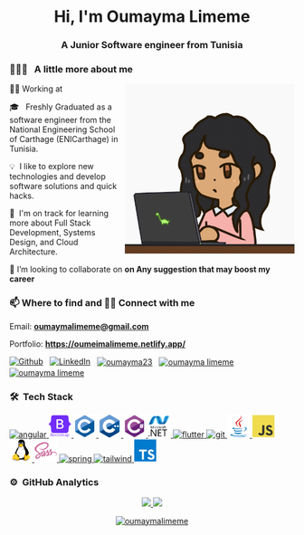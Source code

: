<h1 align="center">Hi, I'm Oumayma Limeme</h1>
<h3 align="center">A Junior Software engineer from Tunisia</h3>

### 👨🏻‍💻 &nbsp; A little more about me


<img align="right" alt="Coding" width="300" src="https://github.com/OumaymaLimeme/OumaymaLimeme/blob/main/oumayma.gif">

👨‍💻 Working at 
 
🎓 &nbsp; Freshly Graduated as a software engineer from the National Engineering School of Carthage (ENICarthage) in Tunisia.

💡 &nbsp;I like to explore new technologies and develop software solutions and quick hacks.

🔭 &nbsp;I'm on track for learning more about Full Stack Development, Systems Design, and Cloud Architecture.

👯 I’m looking to collaborate on **on Any suggestion that may boost my career**

### 📫 Where to find and 🤝🏻 Connect with me

Email: **oumaymalimeme@gmail.com**

Portfolio: **https://oumeimalimeme.netlify.app/**

<p align="left">
 <a href="https://github.com/OumaymaLimeme" target="_blank"><img alt="Github" src="https://img.shields.io/badge/GitHub-%2312100E.svg?&style=for-the-badge&logo=Github&logoColor=white" /></a> &nbsp;
  <a href="https://www.linkedin.com/in/oumaymalimeme/" target="_blank"><img alt="LinkedIn" src="https://img.shields.io/badge/linkedin-%230077B5.svg?&style=for-the-badge&logo=linkedin&logoColor=white" /></a> &nbsp;
<a href="https://codeforces.com/profile/Oumayma23" target="blank"><img align="center" src="https://raw.githubusercontent.com/rahuldkjain/github-profile-readme-generator/master/src/images/icons/Social/codeforces.svg" alt="oumayma23" height="30" width="40" /></a> &nbsp;
<a href="https://leetcode.com/Oumayma23/" target="blank"><img align="center" src="https://raw.githubusercontent.com/rahuldkjain/github-profile-readme-generator/master/src/images/icons/Social/leet-code.svg" alt="oumayma limeme" height="30" width="40" /></a> &nbsp;
 <a href="https://www.hackerrank.com/profile/oumeimalimeme" target="blank"><img align="center" src="https://raw.githubusercontent.com/rahuldkjain/github-profile-readme-generator/master/src/images/icons/Social/hackerrank.svg" alt="oumayma limeme" height="30" width="40" /></a>
</p>

### 🛠 &nbsp;Tech Stack

<p align="left"> <a href="https://angular.io" target="_blank" rel="noreferrer"> <img src="https://angular.io/assets/images/logos/angular/angular.svg" alt="angular" width="40" height="40"/> </a> <a href="https://getbootstrap.com" target="_blank" rel="noreferrer"> <img src="https://raw.githubusercontent.com/devicons/devicon/master/icons/bootstrap/bootstrap-plain-wordmark.svg" alt="bootstrap" width="40" height="40"/> </a> <a href="https://www.cprogramming.com/" target="_blank" rel="noreferrer"> <img src="https://raw.githubusercontent.com/devicons/devicon/master/icons/c/c-original.svg" alt="c" width="40" height="40"/> </a> <a href="https://www.w3schools.com/cpp/" target="_blank" rel="noreferrer"> <img src="https://raw.githubusercontent.com/devicons/devicon/master/icons/cplusplus/cplusplus-original.svg" alt="cplusplus" width="40" height="40"/> </a> <a href="https://www.w3schools.com/cs/" target="_blank" rel="noreferrer"> <img src="https://raw.githubusercontent.com/devicons/devicon/master/icons/csharp/csharp-original.svg" alt="csharp" width="40" height="40"/> </a> <a href="https://dotnet.microsoft.com/" target="_blank" rel="noreferrer"> <img src="https://raw.githubusercontent.com/devicons/devicon/master/icons/dot-net/dot-net-original-wordmark.svg" alt="dotnet" width="40" height="40"/> </a> <a href="https://flutter.dev" target="_blank" rel="noreferrer"> <img src="https://www.vectorlogo.zone/logos/flutterio/flutterio-icon.svg" alt="flutter" width="40" height="40"/> </a> <a href="https://git-scm.com/" target="_blank" rel="noreferrer"> <img src="https://www.vectorlogo.zone/logos/git-scm/git-scm-icon.svg" alt="git" width="40" height="40"/> </a> <a href="https://www.java.com" target="_blank" rel="noreferrer"> <img src="https://raw.githubusercontent.com/devicons/devicon/master/icons/java/java-original.svg" alt="java" width="40" height="40"/> </a> <a href="https://developer.mozilla.org/en-US/docs/Web/JavaScript" target="_blank" rel="noreferrer"> <img src="https://raw.githubusercontent.com/devicons/devicon/master/icons/javascript/javascript-original.svg" alt="javascript" width="40" height="40"/> </a> <a href="https://www.linux.org/" target="_blank" rel="noreferrer"> <img src="https://raw.githubusercontent.com/devicons/devicon/master/icons/linux/linux-original.svg" alt="linux" width="40" height="40"/> </a> <a href="https://sass-lang.com" target="_blank" rel="noreferrer"> <img src="https://raw.githubusercontent.com/devicons/devicon/master/icons/sass/sass-original.svg" alt="sass" width="40" height="40"/> </a> <a href="https://spring.io/" target="_blank" rel="noreferrer"> <img src="https://www.vectorlogo.zone/logos/springio/springio-icon.svg" alt="spring" width="40" height="40"/> </a> <a href="https://tailwindcss.com/" target="_blank" rel="noreferrer"> <img src="https://www.vectorlogo.zone/logos/tailwindcss/tailwindcss-icon.svg" alt="tailwind" width="40" height="40"/> </a> <a href="https://www.typescriptlang.org/" target="_blank" rel="noreferrer"> <img src="https://raw.githubusercontent.com/devicons/devicon/master/icons/typescript/typescript-original.svg" alt="typescript" width="40" height="40"/> </a> </p>

### ⚙️ &nbsp;GitHub Analytics

<p align="center">
<a href="https://github.com/OumaymaLimeme">
  <img height="180em" src="https://github-readme-stats-eight-theta.vercel.app/api?username=oumaymalimeme&show_icons=true&theme=algolia&include_all_commits=true&count_private=true"/>
  <img height="180em" src="https://github-readme-stats-eight-theta.vercel.app/api/top-langs/?username=oumaymalimeme&layout=compact&langs_count=8&theme=algolia"/>
</a>
</p>


<p align="center"> <a href="https://github.com/ryo-ma/github-profile-trophy"><img src="https://github-profile-trophy.vercel.app/?username=oumaymalimeme" alt="oumaymalimeme" /></a> </p>
